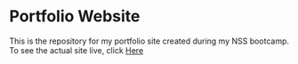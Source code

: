 # Portfolio Website

This is the repository for my portfolio site created during my NSS bootcamp. To see the actual site live, click [Here](https://www.google.com "Portfolio Website")
